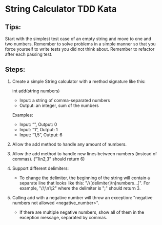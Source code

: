 # String Calculator TDD Kata

## Tips:

Start with the simplest test case of an empty string and move to one and two numbers.
Remember to solve problems in a simple manner so that you force yourself to write tests you did not think about.
Remember to refactor after each passing test.

## Steps:

1. Create a simple String calculator with a method signature like this:

   int add(string numbers)

   - Input: a string of comma-separated numbers
   - Output: an integer, sum of the numbers

   Examples:

   - Input: “”, Output: 0
   - Input: “1”, Output: 1
   - Input: “1,5”, Output: 6

2. Allow the add method to handle any amount of numbers.

3. Allow the add method to handle new lines between numbers (instead of commas). ("1\n2,3" should return 6)

4. Support different delimiters:

   - To change the delimiter, the beginning of the string will contain a separate line that looks like this: "//[delimiter]\n[numbers…]". For example, "//;\n1;2" where the delimiter is ";" should return 3.

5. Calling add with a negative number will throw an exception: "negative numbers not allowed <negative_number>".

   - If there are multiple negative numbers, show all of them in the exception message, separated by commas.
